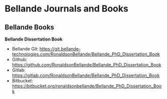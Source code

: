 # Bellande Journals and Books

## Bellande Books
**Bellande Dissertation Book**
- Bellande Git: https://git.bellande-technologies.com/RonaldsonBellande/Bellande_PhD_Dissertation_Book
- Github: https://github.com/RonaldsonBellande/Bellande_PhD_Dissertation_Book
- Gitlab: https://gitlab.com/RonaldsonBellande/Bellande_PhD_Dissertation_Book
- Bitbucket: https://bitbucket.org/ronaldsonbellande/Bellande_PhD_Dissertation_Book
